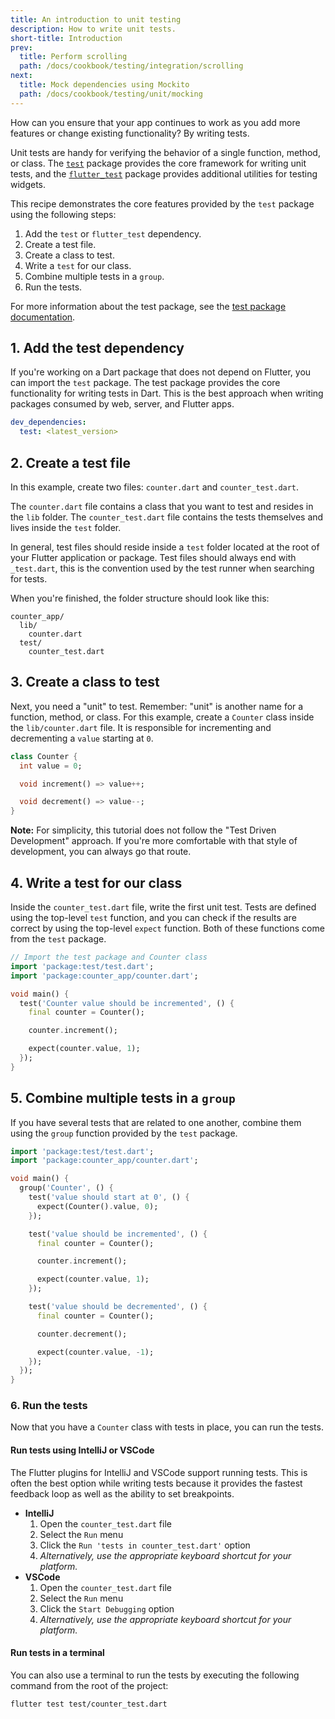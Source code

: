 ```yaml
---
title: An introduction to unit testing
description: How to write unit tests.
short-title: Introduction
prev:
  title: Perform scrolling
  path: /docs/cookbook/testing/integration/scrolling
next:
  title: Mock dependencies using Mockito
  path: /docs/cookbook/testing/unit/mocking
---
```


How can you ensure that your app continues to work as you
add more features or change existing functionality?
By writing tests.

Unit tests are handy for verifying the behavior of a single function,
method, or class. The [`test`][] package provides the
core framework for writing unit tests, and the [`flutter_test`][]
package provides additional utilities for testing widgets.

This recipe demonstrates the core features provided by the `test` package
using the following steps:

  1. Add the `test` or `flutter_test` dependency.
  2. Create a test file.
  3. Create a class to test.
  4. Write a `test` for our class.
  5. Combine multiple tests in a `group`.
  6. Run the tests.

For more information about the test package,
see the [test package documentation][].

## 1. Add the test dependency

If you're working on a Dart package that does not depend on Flutter,
you can import the `test` package. The test package provides the core
functionality for writing tests in Dart. This is the best approach when
writing packages consumed by web, server, and Flutter apps.

```yaml
dev_dependencies:
  test: <latest_version>
```

## 2. Create a test file

In this example, create two files: `counter.dart` and `counter_test.dart`.

The `counter.dart` file contains a class that you want to test and
resides in the `lib` folder. The `counter_test.dart` file contains
the tests themselves and lives inside the `test` folder.

In general, test files should reside inside a `test` folder
located at the root of your Flutter application or package.
Test files should always end with `_test.dart`,
this is the convention used by the test runner when searching for tests.

When you're finished, the folder structure should look like this:

```
counter_app/
  lib/
    counter.dart
  test/
    counter_test.dart
```

## 3. Create a class to test

Next, you need a "unit" to test. Remember: "unit" is another name for a
function, method, or class. For this example, create a `Counter` class
inside the `lib/counter.dart` file. It is responsible for incrementing
and decrementing a `value` starting at `0`.

<!-- skip -->
```dart
class Counter {
  int value = 0;

  void increment() => value++;

  void decrement() => value--;
}
```

**Note:** For simplicity, this tutorial does not follow the "Test Driven
Development" approach. If you're more comfortable with that style of
development, you can always go that route.

## 4. Write a test for our class

Inside the `counter_test.dart` file, write the first unit test. Tests are
defined using the top-level `test` function, and you can check if the results
are correct by using the top-level `expect` function.
Both of these functions come from the `test` package.

<!-- skip -->
```dart
// Import the test package and Counter class
import 'package:test/test.dart';
import 'package:counter_app/counter.dart';

void main() {
  test('Counter value should be incremented', () {
    final counter = Counter();

    counter.increment();

    expect(counter.value, 1);
  });
}
```

## 5. Combine multiple tests in a `group`

If you have several tests that are related to one another,
combine them using the `group` function provided by the `test` package.

<!-- skip -->
```dart
import 'package:test/test.dart';
import 'package:counter_app/counter.dart';

void main() {
  group('Counter', () {
    test('value should start at 0', () {
      expect(Counter().value, 0);
    });

    test('value should be incremented', () {
      final counter = Counter();

      counter.increment();

      expect(counter.value, 1);
    });

    test('value should be decremented', () {
      final counter = Counter();

      counter.decrement();

      expect(counter.value, -1);
    });
  });
}
```

### 6. Run the tests

Now that you have a `Counter` class with tests in place,
you can run the tests.

#### Run tests using IntelliJ or VSCode

The Flutter plugins for IntelliJ and VSCode support running tests.
This is often the best option while writing tests because it provides the
fastest feedback loop as well as the ability to set breakpoints.

  * **IntelliJ**
    1. Open the `counter_test.dart` file
    2. Select the `Run` menu
    3. Click the `Run 'tests in counter_test.dart'` option
    4. *Alternatively, use the appropriate keyboard shortcut
       for your platform.*
  * **VSCode**
    1. Open the `counter_test.dart` file
    2. Select the `Run` menu
    3. Click the `Start Debugging` option
    4. *Alternatively, use the appropriate keyboard shortcut
       for your platform.*

#### Run tests in a terminal

You can also use a terminal to run the tests by executing the following
command from the root of the project:

```
flutter test test/counter_test.dart
```


[`flutter_test`]: {{site.api}}/flutter/flutter_test/flutter_test-library.html
[`test`]: {{site.pub-pkg}}/test
[test package documentation]: {{site.github}}/dart-lang/test/blob/master/README.md
